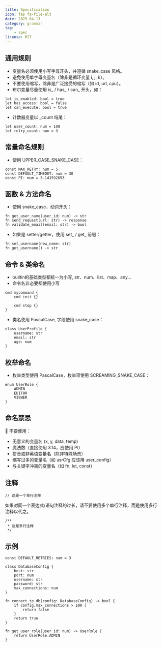 ```yaml
---
title: Specification
icon: fas fa-file-alt
date: 2025-04-13
category: grammar
tag: 
    - spec
license: MIT
---
```


## 通用规则

* 变量名必须使用小写字母开头，并遵循 snake_case 风格。
* 避免使用单字母变量名（除非是循环变量 i, j, k）。
* 不要使用缩写，除非是广泛接受的缩写（如 id, url, cpu）。
* 布尔变量尽量使用 is_ / has_ / can_ 开头，如：
```hulo :no-line-numbers
let is_enabled: bool = true
let has_access: bool = false
let can_execute: bool = true
```
* 计数器变量以 _count 结尾：
```hulo :no-line-numbers
let user_count: num = 100
let retry_count: num = 3
```

## 常量命名规则
* 使用 UPPER_CASE_SNAKE_CASE：
```hulo :no-line-numbers
const MAX_RETRY: num = 5
const DEFAULT_TIMEOUT: num = 30
const PI: num = 3.141592653
```

## 函数 & 方法命名
* 使用 snake_case，动词开头：
```hulo :no-line-numbers
fn get_user_name(user_id: num) -> str
fn send_request(url: str) -> response
fn validate_email(email: str) -> bool
```
* 如果是 setter/getter，使用 set_ / get_ 前缀：
```hulo :no-line-numbers
fn set_username(new_name: str)
fn get_username() -> str
```

## 命令 & 类命名

* builtin的基础类型都统一为小写, str、num、list、map、any...
* 命令名非必要都使用小写

```hulo :no-line-numbers
cmd mycommand {
    cmd init {}

    cmd stop {}
}
```

* 类名使用 PascalCase, 字段使用 snake_case：
```hulo :no-line-numbers
class UserProfile {
    username: str
    email: str
    age: num
}
```

## 枚举命名

* 枚举类型使用 PascalCase，枚举项使用 SCREAMING_SNAKE_CASE：
```hulo :no-line-numbers
enum UserRole {
    ADMIN
    EDITOR
    VIEWER
}
```

## 命名禁忌
🚫 不要使用：

* 无意义的变量名 (x, y, data, temp)
* 魔法数（直接使用 3.14，应使用 PI）
* 拼音或非英语变量名（除非特殊场景）
* 缩写过多的变量名（如 usrCfg 应该用 user_config）
* 与关键字冲突的变量名（如 fn, let, const）

## 注释

```hulo :no-line-numbers
// 这是一个单行注释
```

如果对同一个表达式/语句注释的过长，请不要使用多个单行注释，而是使用多行注释以代之。
```hulo :no-line-numbers
/**
 * 这是多行注释
 */
```

## 示例
```hulo :no-line-numbers
const DEFAULT_RETRIES: num = 3

class DatabaseConfig {
    host: str
    port: num
    username: str
    password: str
    max_connections: num
}

fn connect_to_db(config: DatabaseConfig) -> bool {
    if config.max_connections > 100 {
        return false
    }
    return true
}

fn get_user_role(user_id: num) -> UserRole {
    return UserRole.ADMIN
}
```